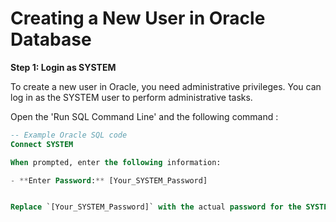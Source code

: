 # Creating a New User in Oracle Database

**Step 1: Login as SYSTEM**

To create a new user in Oracle, you need administrative privileges. You can log in as the SYSTEM user to perform administrative tasks.

Open the 'Run SQL Command Line' and the following command :

```sql
-- Example Oracle SQL code
Connect SYSTEM

When prompted, enter the following information:

- **Enter Password:** [Your_SYSTEM_Password]


Replace `[Your_SYSTEM_Password]` with the actual password for the SYSTEM user.



